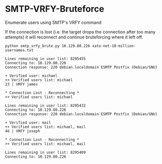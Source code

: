 # SMTP-VRFY-Bruteforce
Enumerate users using SMTP's VRFY command

If the connection is lost (i.e. the target drops the connection after too many attempts) it will reconnect and continue bruteforcing where it left off.

```console
python smtp_vrfy_brute.py 10.129.80.226 xato-net-10-million-usernames.txt

Lines remaining in user list: 8295455
Connecting to: 10.129.80.226
Connection response: 220 debian.localdomain ESMTP Postfix (Debian/GNU)

+ Verified user: michael 
++ Verified users list: michael
23 | VRFY james           

* Connection Lost - Reconnecting *
++ Verified users list: michael

Lines remaining in user list: 8295432
Connecting to: 10.129.80.226
Connection response: 220 debian.localdomain ESMTP Postfix (Debian/GNU)

+ Verified user: mail    
++ Verified users list: michael, mail
46 | VRFY joseph          

* Connection Lost - Reconnecting *
++ Verified users list: michael, mail

Lines remaining in user list: 8295409
Connecting to: 10.129.80.226
      
```
